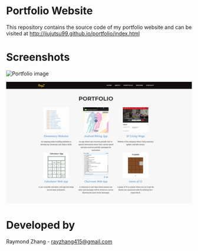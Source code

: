 Portfolio Website
==================
This repository contains the source code of my portfolio website and can be visited at http://jiujutsu99.github.io/portfolio/index.html

Screenshots
============
![Portfolio image](site1.png "Screenshot of the portfolio website")


![Portfolio image](site3.png "Screenshot of the portfolio website")


Developed by
============
Raymond Zhang - <rayzhang415@gmail.com>
